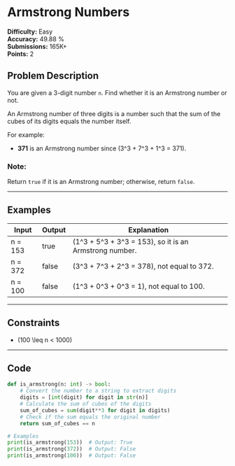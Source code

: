 # Armstrong Numbers  

**Difficulty:** Easy  
**Accuracy:** 49.88 %  
**Submissions:** 165K+  
**Points:** 2  

## Problem Description  
You are given a 3-digit number `n`. Find whether it is an Armstrong number or not.  

An Armstrong number of three digits is a number such that the sum of the cubes of its digits equals the number itself.  

For example:  
- **371** is an Armstrong number since \(3^3 + 7^3 + 1^3 = 371\).  

### Note:  
Return `true` if it is an Armstrong number; otherwise, return `false`.  

---

## Examples  

| Input  | Output | Explanation                                      |  
|--------|--------|--------------------------------------------------|  
| n = 153| true   | \(1^3 + 5^3 + 3^3 = 153\), so it is an Armstrong number.|  
| n = 372| false  | \(3^3 + 7^3 + 2^3 = 378\), not equal to 372.     |  
| n = 100| false  | \(1^3 + 0^3 + 0^3 = 1\), not equal to 100.       |  

---

## Constraints  

- \(100 \leq n < 1000\)  

---

## Code  

```python
def is_armstrong(n: int) -> bool:
    # Convert the number to a string to extract digits
    digits = [int(digit) for digit in str(n)]
    # Calculate the sum of cubes of the digits
    sum_of_cubes = sum(digit**3 for digit in digits)
    # Check if the sum equals the original number
    return sum_of_cubes == n

# Examples
print(is_armstrong(153))  # Output: True
print(is_armstrong(372))  # Output: False
print(is_armstrong(100))  # Output: False
